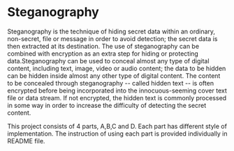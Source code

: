 # Steganography
Steganography is the technique of hiding secret data within an ordinary, non-secret, file or message in order to avoid detection; the secret data is then extracted at its destination. The use of steganography can be combined with encryption as an extra step for hiding or protecting data.Steganography can be used to conceal almost any type of digital content, including text, image, video or audio content; the data to be hidden can be hidden inside almost any other type of digital content. The content to be concealed through steganography -- called hidden text -- is often encrypted before being incorporated into the innocuous-seeming cover text file or data stream. If not encrypted, the hidden text is commonly processed in some way in order to increase the difficulty of detecting the secret content.


This project consists of 4 parts, A,B,C and D. Each part has different style of implementation. The instruction of using each part is provided individually in README file.  